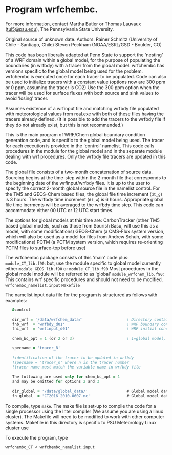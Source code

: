   <DESCRIPTION>
  
#  Program wrfchembc.
  
For more information, contact Martha Butler or Thomas Lauvaux (tul5@psu.edu), The Pennsylvania State University.

Original source of unknown date. Authors: Rainer Schmitz (University of Chile - Santiago, Chile) Steven Peckham (NOAA/ESRL/GSD - Boulder, CO)
  
   This code has been liberally adapted at Penn State to support the 'nesting' of 
   a WRF domain within a global model, for the purpose of populating the boundaries
   (in wrfbdy) with a tracer from the global model.
   wrfchembc has versions specific to the global model being used for the problem.
   wrfchembc is executed once for each tracer to be populated.
   Code can also be used to initialize tracers with a constant value
         (options now are 300 ppm or 0 ppm, assuming the tracer is CO2)
         Use the 300 ppm option when the tracer will be used for surface fluxes
         with both source and sink values to avoid 'losing' tracer.
  
   Assumes existence of a wrfinput file and matching wrfbdy file populated with
     meteorological values from real.exe with both of these files having the
     tracers already defined. (It is possible to add the tracers to the
     wrfbdy file if they do not already exist, but this is not recommended.) 
  
   This is the main program of WRF/Chem global boundary condition generation code, and is
   specific to the global model being used.  The tracer for each execution is provided in 
   the 'control' namelist.  This code calls procedures in the module for the global model
   and in the separate module dealing with wrf procedures. 
   Only the wrfbdy file tracers are updated in this code. 
  
   The global file consists of a two-month concatenation of source data.
   Sourcing begins at the time-step within the 2-month file that corresponds
   to the beginning date of the wrfinput/wrfbdy files.
   It is up to the user to specify the correct 2-month global source file
   in the namelist control.
   For the TM5 and GEOS-Chem based files, the global file time increment (`dt_g`) is 3 hours.
   The wrfbdy time increment (`dt_w`) is 6 hours.
   Appropriate global file time incrments will be averaged to the wrfbdy time step.
   This code can accommodate either 00 UTC or 12 UTC start times.
  
   The options for global models at this time are:
          CarbonTracker   (other TM5 based global models, such as those from Sourish Basu,
                            will use this as a model, with some modifications)
          GEOS-Chem       (a CMS-Flux system version, which will also be used as a model for
                             files from Andrew Schuh, with some modifications)
          PCTM            (a PCTM system version, which requires re-orienting PCTM files
                             to surface-top before use) 
 
  The wrfchembc package consists of this 'main' code plus:
    `module_CT_lib.f90`:       but, use the module specific to global model
                             currently either `module_GEOS_lib.f90` or `module_CT_lib.f90`
                             Most procedures in the global model module will be referred to as 'global'
    `module_wrfchem_lib.f90`:  This contains wrf specific procedures and should not need to be modified.
    `wrfchembc_namelist.input`
    `Makefile`
  
   The namelist input data file for the program is structured as follows with examples:

```fortran
   &control
   
   dir_wrf = '/data/wrfchem_data/'                   ! Directory containing the wrfinput and wrfbdy files
   fnb_wrf  = 'wrfbdy_d01'                           ! WRF boundary condition data file
   fni_wrf  = 'wrfinput_d01'                         ! WRF initial condition data file
  
   chem_bc_opt = 1 (or 2 or 3)                       ! 1=global model, 2=fixed constant, 3=zero
  
   specname = 'tracer_8'                             
   
   !identification of the tracer to be updated in wrfbdy
   !specname = 'tracer_n' where n is the tracer number
   !tracer name must match the variable name in wrfbdy file
  
   The following are used only for chem_bc_opt = 1
   and may be omitted for options 2 and 3
   
   dir_global = '/data/global_data/'                 # Global model data directory example
   fn_global  = 'CT2016_2010-0607.nc'                # Global model data file name example
```
   
   To compile, type `make`. The make file is set-up to compile the code for a 
   single processor using the Intel compiler (We assume you are using a 
   linux cluster).  The Makefile will need to be modified to work with other 
   computer systems.
   Makefile in this directory is specific to PSU Meteorology Linux cluster use
  
   To execute the program, type 
  
   `wrfchembc_CT < wrfchembc_namelist.input`
  
 

